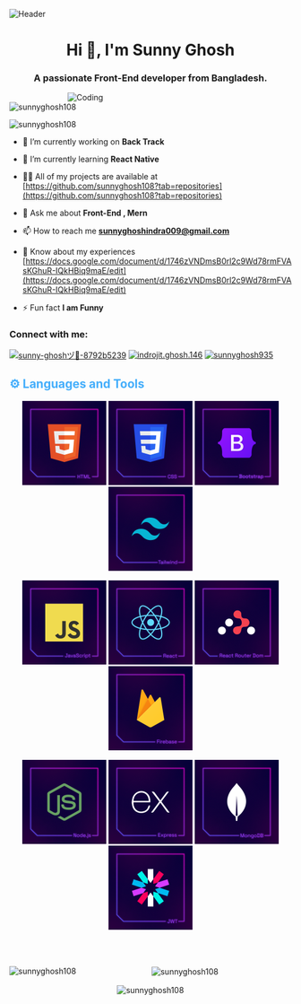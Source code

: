 ![Header](https://camo.githubusercontent.com/775ed67e1d46c9534c3cb9a4694edf0603b1436a7e3e15891d3c327733fc26b6/68747470733a2f2f7777772e61756469656e6365706c616e65742e636f6d2f726f6f742f74656d706c6174652f312f2f696d616765732f7765622d646576656c6f706d656e742e676966)
<h1 align="center">Hi 👋, I'm Sunny Ghosh</h1>
<h3 align="center">A passionate Front-End developer from Bangladesh.</h3>
 <img align="right" alt="Coding" width="400" src="https://cdn.dribbble.com/users/1162077/screenshots/3848914/programmer.gif"> 
<p align="left"> <img src="https://komarev.com/ghpvc/?username=sunnyghosh108&label=Profile%20views&color=0e75b6&style=flat" alt="sunnyghosh108" /> </p>
<p align="left"> <img src="https://komarev.com/ghpvc/?username=sunnyghosh108&label=Profile%20views&color=0e75b6&style=flat" alt="sunnyghosh108" /> </p>

- 🔭 I’m currently working on ****Back Track****

- 🌱 I’m currently learning **React Native**

- 👨‍💻 All of my projects are available at [https://github.com/sunnyghosh108?tab=repositories](https://github.com/sunnyghosh108?tab=repositories)

- 💬 Ask me about **Front-End , Mern**

- 📫 How to reach me ****sunnyghoshindra009@gmail.com****

- 📄 Know about my experiences [https://docs.google.com/document/d/1746zVNDmsB0rl2c9Wd78rmFVAsKGhuR-IQkHBiq9maE/edit](https://docs.google.com/document/d/1746zVNDmsB0rl2c9Wd78rmFVAsKGhuR-IQkHBiq9maE/edit)

- ⚡ Fun fact ****I am Funny****


<h3 align="left">Connect with me:</h3>
<p align="left">
<a href="https://linkedin.com/in/sunny-ghoshヅ🌟-8792b5239" target="blank"><img align="center" src="https://raw.githubusercontent.com/rahuldkjain/github-profile-readme-generator/master/src/images/icons/Social/linked-in-alt.svg" alt="sunny-ghoshヅ🌟-8792b5239" height="30" width="40" /></a>
<a href="https://fb.com/indrojit.ghosh.146" target="blank"><img align="center" src="https://raw.githubusercontent.com/rahuldkjain/github-profile-readme-generator/master/src/images/icons/Social/facebook.svg" alt="indrojit.ghosh.146" height="30" width="40" /></a>
<a href="https://instagram.com/sunnyghosh935" target="blank"><img align="center" src="https://raw.githubusercontent.com/rahuldkjain/github-profile-readme-generator/master/src/images/icons/Social/instagram.svg" alt="sunnyghosh935" height="30" width="40" /></a>
</p>




<!-- Languages and Tools -->

<h2 style="color: #44AEFB">⚙️ Languages and Tools</h2>


<p align="center">
<img height="150" src="https://raw.githubusercontent.com/ProgrammingHero1/ProgrammingHero1/main/image/HTML.png"/>
<img height="150" src="https://raw.githubusercontent.com/ProgrammingHero1/ProgrammingHero1/main/image/CSS.png"/>
<img height="150" src="https://raw.githubusercontent.com/ProgrammingHero1/ProgrammingHero1/main/image/Bootstrap.png"/>
<img height="150" src="https://raw.githubusercontent.com/ProgrammingHero1/ProgrammingHero1/main/image/Tailwind.png"/>
</p>
<p align="center">
<img height="150" src="https://raw.githubusercontent.com/ProgrammingHero1/ProgrammingHero1/main/image/JavaScript.png"/>
<img height="150" src="https://raw.githubusercontent.com/ProgrammingHero1/ProgrammingHero1/main/image/React.png"/>
<img height="150" src="https://raw.githubusercontent.com/ProgrammingHero1/ProgrammingHero1/main/image/ReactRouterDom.png"/>
<img height="150" src="https://raw.githubusercontent.com/ProgrammingHero1/ProgrammingHero1/main/image/Firebase.png"/>
</p>
<p align="center">
<img height="150" src="https://raw.githubusercontent.com/ProgrammingHero1/ProgrammingHero1/main/image/Nodejs.png"/>
<img height="150" src="https://raw.githubusercontent.com/ProgrammingHero1/ProgrammingHero1/main/image/Express.png"/>
<img height="150" src="https://raw.githubusercontent.com/ProgrammingHero1/ProgrammingHero1/main/image/MongoDB.png"/>
<img height="150" src="https://raw.githubusercontent.com/ProgrammingHero1/ProgrammingHero1/main/image/JWT.png"/>
</p>


<br>
<br>

<div class="stats" align="center">

<p><img align="left" src="https://github-readme-stats.vercel.app/api/top-langs?username=sunnyghosh108&show_icons=true&locale=en&layout=compact" alt="sunnyghosh108" /></p>

<p>&nbsp;<img align="center" src="https://github-readme-stats.vercel.app/api?username=sunnyghosh108&show_icons=true&locale=en" alt="sunnyghosh108" /></p>

<p><img align="center" src="https://github-readme-streak-stats.herokuapp.com/?user=sunnyghosh108&" alt="sunnyghosh108" /></p>
</div>
